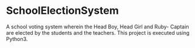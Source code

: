 # SchoolElectionSystem
A school voting system wherein the Head Boy, Head Girl and Ruby- Captain are elected by the students and the teachers. This project is executed using Python3. 
